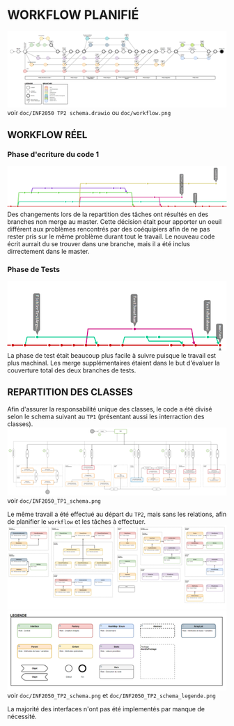 # WORKFLOW PLANIFIÉ
![workflow](./doc/workflow.png)  
voir `doc/INF2050 TP2 schema.drawio` ou `doc/workflow.png`

## WORKFLOW RÉEL
### Phase d'ecriture du code 1
![workflow](./doc/workflow_phase1.png)  
Des changements lors de la repartition des tâches ont résultés en des branches non merge au master. Cette décision était pour apporter un oeuil différent aux problèmes rencontrés par des coéquipiers afin de ne pas rester pris sur le même problème durant tout le travail. Le nouveau code écrit aurrait du se trouver dans une branche, mais il a été inclus dirrectement dans le master.  

### Phase de Tests
![workflow](./doc/workflow_tests.png)  
La phase de test était beaucoup plus facile à suivre puisque le travail est plus machinal. Les merge supplémentaires étaient dans le but d'évaluer la couverture total des deux branches de tests. 

## REPARTITION DES CLASSES
Afin d'assurer la responsabilité unique des classes, le code a été divisé selon le schema suivant au `TP1` (présentant aussi les interraction des classes).  
![workflow](./doc/INF2050_TP1_schema.png)  
voir `doc/INF2050_TP1_schema.png`

Le même travail a été effectué au départ du `TP2`, mais sans les relations, afin de planifier le `workflow` et les tâches à effectuer. 
![workflow](./doc/INF2050_TP2_schema.png)  
![workflow](./doc/INF2050_TP2_schema_legende.png)  
voir `doc/INF2050_TP2_schema.png` et `doc/INF2050_TP2_schema_legende.png`

La majorité des interfaces n'ont pas été implementés par manque de nécessité. 